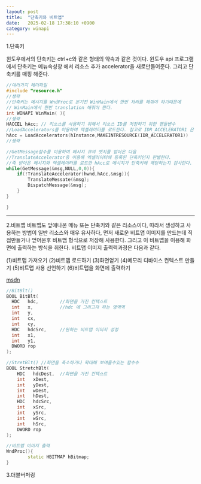 ```yaml
---
layout: post
title:  "단축키와 비트앱"
date:   2025-02-18 17:38:10 +0900
category: winapi
---
```

1.단축키

윈도우에서의 단축키는 ctrl+c와 같은 형태의 약속과 같은 것이다.
윈도우 api 프로그램에서 단축키는 메뉴속성창 에서 리소스 추가 accelerator을 새로만들어준다.
그리고 단축키를 매핑 해준다. 
``` c++
//여러가지 헤더파일
#include "resource.h"
//생략
//단축키는 메시지를 WndProc로 본기전 WinMain에서 한번 처리를 해줘야 하기때문에 
// WinMain에서 한번 translation 해줘야 한다.
int WINAPI WinMain( ){
//생략
HACCEL hAcc; // 리소스를 사용하기 위해서 리소스 ID를 저장하기 위한 핸들변수
//LoadAccelerators를 이용하여 엑셀레이터를 로드한다. 참고로 IDR_ACCELERATOR1 은 엑셀레이터 ID이다.
hAcc = LoadAccelerators(hInstance,MAKEINTRESOURCE(IDR_ACCELERATOR1))
//생략

//GetMessage함수를 이용하여 메시지 큐의 멧지를 얻어온 다음 
//TranslateAccelerator응 이용해 엑셀러이터에 등록된 단축키인지 판별한다.
//즉 받아온 메시지와 엑셀레이터를 로드한 hAcc로 메시지가 단축키에 해당하는지 검사한다.
while(GetMessage(&msg,NULL,0,0)){
    if(!TranslateAccelerator(hwnd,hAcc,&msg)){
        TranslateMessate(&msg);
        DispatchMessage(&msg);
    }
}

}
```

---

2.비트맵
비트맵도 앞에나온 메뉴 또는 단축키와 같은 리소스이다, 
따라서 생성하고 사용하는 방법이 일반 리소스와 매우 유사하다,
먼저 새로운 비트앱 이미지를 만드는데 직접만들거나 얻어온후 비트뱀 형식으로 저장해 사용한다.
그리고 이 비트맵을 이용해 화면에 출력하는 방식을 취한다.
비트맵 이미지 출력력과정은 다음과 같다.

(1)비트맵 가져오기
(2)비트맵 로드하기
(3)화면얻기
(4)메모리 디바이스 컨텍스트 만들기
(5)비트맵 사용 선언하기
(6)비트맵을 화면에 출력하기

[msdn](https://learn.microsoft.com/ko-kr/windows/win32/api/wingdi/nf-wingdi-stretchblt)
```c++
//BitBlt()
BOOL BitBlt(
  HDC   hdc,        //화면을 가진 컨텍스트
  int   x,          //hdc 에 그리고자 하는 영역역
  int   y,
  int   cx,
  int   cy,
  HDC   hdcSrc,     //원하는 비트맵 이미지 성정
  int   x1,
  int   y1,
  DWORD rop
);

//StretBlt() //화면을 축소하거나 확대해 보여줄수있는 함수수
BOOL StretchBlt(
    HDC   hdcDest,  //화면을 가진 컨텍스트
    int   xDest,
    int   yDest,
    int   wDest,
    int   hDest,
    HDC   hdcSrc,
    int   xSrc,
    int   ySrc,
    int   wSrc,
    int   hSrc,
    DWORD rop
);

//비트맵 이미지 출력
WndProc(){
        static HBITMAP hBitmap;
}
```

3.더블버퍼링